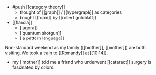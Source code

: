 - #push [[category theory]]
  - thought of [[graph]] / [[hypergraph]] as categories
  - bought [[topoi]] by [[robert goldblatt]]
- [[flancia]]
  - [[agora]]
  - [[quantum shotgun]]
  - [[a pattern language]]

Non-standard weekend as my family ([[brother]], [[mother]]) are both visiting. We took a train to [[Romandy]] at [[10:14]].

- my [[mother]] told me a friend who underwent [[cataract]] surgery is fascinated by colors.
